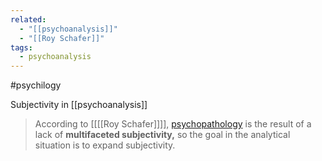 ```yaml
---
related:
  - "[[psychoanalysis]]"
  - "[[Roy Schafer]]"
tags:
  - psychoanalysis
---
```

#psychilogy

Subjectivity in [[psychoanalysis]]

> According to [[[[Roy Schafer]]]], [psychopathology](https://en.m.wikipedia.org/wiki/Psychopathology "Psychopathology") is the result of a lack of **multifaceted subjectivity,** so the goal in the analytical situation is to expand subjectivity.
